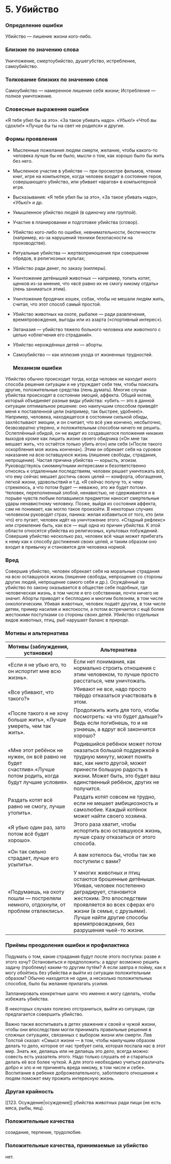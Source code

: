 # 5. Убийство

### Определение ошибки
Убийство — лишение жизни кого-либо.
 

### Близкие по значению слова
Уничтожение, смертоубийство, душегубство, истребление, самоубийство.
  
### Толкование близких по значению слов
Самоубийство — намеренное лишение себя жизни;
Истребление — полное уничтожение.

### Словесные выражения ошибки
«Я тебя убил бы за это».
«За такое убивать надо».
«Убью!»
«Чтоб вы сдохли!»
«Лучше бы ты на свет не родился» и другие.

### Формы проявления
* Мысленные пожелания людям смерти, желание, чтобы какого-то человека лучше бы не было, мысли о том, как хорошо было бы жить без него.
* Мысленное участие в убийстве — при просмотре фильмов, чтении книг, игре на компьютере, когда человек входит в состояние героя, совершающего убийство, или убивает «врагов» в компьютерной игре.
* Высказывания: «Я тебя убил бы за это», «За такое убивать надо», «Убью!» и др.
* Умышленное убийство людей (в одиночку или группой).
* Участие в планировании и подготовке убийства (сговор).
* Убийство кого-либо по ошибке, невнимательности, беспечности (например, из-за нарушений техники безопасности на производстве).
* Ритуальные убийства — жертвоприношения при совершении обрядов, в религиозных культах;
* Убийство ради денег, по заказу (киллеры).
* Уничтожение детёнышей животных — например, топить котят, щенков из-за мнения, что «всё равно их не смогу никому отдать» (лень заниматься этим).
* Уничтожение бродячих кошек, собак, чтобы не мешали людям жить, считая, что этот способ самый простой.
* Убийство животных на охоте, рыбалке — ради развлечения, времяпровождения, выгоды или из азарта («спортивный интерес»).
* Эвтаназия — убийство тяжело больного человека или животного с целью «облегчения его страданий».
* Убийство нерождённых детей — аборты.
* Самоубийство — как иллюзия ухода от жизненных трудностей.

  ### Механизм ошибки
Убийство обычно происходит тогда, когда человек не находит иного способа решения ситуации и не утруждает себя тем, чтобы поискать другие, положительные средства (лень думать). Многие случаи убийства происходят в состоянии эмоций, аффекта.
Общий мотив, который объединяет разные виды убийства: «убить — это в данной ситуации оптимальное решение: оно наилучшим способом приведёт меня к поставленной цели (например, так быстрее, удобнее)».
Например, человека, находящегося в состоянии сильной обиды, захлёстывают эмоции, и он считает, что всё уже кончено, несбыточно, безвозвратно утеряно, и положительным способом ничего не решить. Ослеплённый обидой, он не видит из создавшегося положения никаких выходов кроме как лишить жизни своего обидчика («Он мне так мешает жить, что остаётся только убить его») или себя («После такого оскорбления моя жизнь кончена»). Этим он обрекает себя на суровое наказание на всю оставшуюся жизнь (лишение свободы, страдания, непрощение).
Частая причина убийства — корысть, эгоизм. Руководствуясь сиюминутными интересами и безответственно относясь к отдаленным последствиям, человек решает уничтожать всё, что ему сейчас мешает достичь своих целей — комфорта, обогащения, легкой жизни, удовольствий и т.д. «Я сейчас получу то, к чему стремлюсь, а что потом будет — неважно, это же будет потом».
Человек, переполненный злобой, ненавистью, не сдерживается и в порыве чувств любым попавшимся предметом наносит смертельные удары ненавистному человеку. Позже, выйдя из состояния аффекта, сам не понимает, как могло такое произойти.
В некоторых случаях человеком руководят страх, паника: желая избавиться от того, кто (или что) его пугает, человек идёт на уничтожение этого.
«Стадный рефлекс» или стремление быть, как все — ещё одна из причин убийства. К этой области относятся убийства из религиозных, культовых побуждений.
Совершив убийство несколько раз, человек всё чаще может прибегать к нему как к способу достижения своих целей, и таким образом оно входит в привычку и становится для человека нормой.

### Вред
Совершив убийство, человек обрекает себя на моральные страдания на всю оставшуюся жизнь (лишение свободы, непрощение со стороны других людей, непрощение самого себя и др.).
Осуждённый за убийство по закону оказывается в обществе себе подобных, где человеческая жизнь, в том числе и его собственная, почти ничего не значит.
Аборты приводят к бесплодию и многим болезням, в том числе онкологическим.
Убивая животных, человек подаёт другим, в том числе детям, пример насилия и жестокости, а потом встречается с ещё более жестокими поступками со стороны своих детей.
Убийство отдельных видов животных, птиц, рыб нарушает баланс в природе.

### Мотивы и альтернатива
Мотивы (заблуждения, установки) | Альтернатива
------------------------------- | ------------
«Если я не убью его, то он испортит мне всю жизнь». | Если нет понимания, как нормально строить отношения с этим человеком, то лучше просто расстаться, чем уничтожать.
«Все убивают, что такого?» | Убивают не все, надо просто твёрдо отказаться участвовать в этом.
«После такого я не хочу больше жить», «Лучше умереть, чем так жить». | Продолжить жить для того, чтобы посмотреть: «а что будет дальше?» Ведь если погибнешь, то и не узнаешь, а вдруг всё закончится хорошо?
«Мне этот ребёнок не нужен, он всё равно не будет счастлив».«Лучше потом родить, когда будут лучшие условия». | Родившийся ребёнок может потом оказаться большой поддержкой в трудную минуту, может понять вас, как никто другой, может принести большую радость в жизни. Может быть, это будет ваш единственный ребёнок, других не получится.
Раздать котят всё равно не смогу, лучше утопить». | Раздать котят совсем не трудно, если не мешает амбициозность и самолюбие. Каждый котёнок может найти своего хозяина.
«Я убью один раз, зато потом всё будет хорошо». | Этого раза хватит, чтобы испортить всю оставшуюся жизнь, лучше сразу отказаться от этого способа.
«Он так сильно страдает, лучше его усыпить». | А вам хотелось бы, чтобы так же поступили с вами?
«Подумаешь, на охоту пошли — постреляли немного, отдохнули, от проблем отвлеклись». | У многих животных и птиц остаются брошенные детёныши. Убивая, человек постепенно деградирует, становится жестоким. Это впоследствии проявляется во всех сферах его жизни (в семье, с друзьями). Лучше найти другие способы времяпровождения, без разрушения чьей-то жизни.

### Приёмы преодоления ошибки и профилактика
Подумать о том, какие страдания будут после этого поступка: разве я этого хочу?
Остановиться и предположить: а вдруг возможно решить задачу (проблему) каким-то другим путём? А если завтра я пойму, как я могу обойтись без убийства и выйти из ситуации положительным образом? Обычно находится не один, а несколько положительных способов, было бы желание прилагать усилия.

Запланировать конкретные шаги: что именно я могу сделать, чтобы избежать убийства.

В некоторых случаях полезно отстраниться, выйти из ситуации, где предлагается совершить убийство.

Важно также воспитывать в детях уважение к своей и чужой жизни, чтобы они впоследствии могли принимать правильные решения в сложных ситуациях, связанных с выбором жизни или смерти. Лев Толстой сказал: «Смысл жизни — в том, чтобы наилучшим образом делать то дело, которое от нас требует сила, которая послала нас в этот мир. Знать же, делаешь или не делаешь это дело, всегда можно: совесть есть указатель этого. Надо только слушать её и стараться делать её все более чуткой. А для этого необходимо учиться различать добро и зло и не причинять вреда никому, в том числе и себе». Воспитание в ребенке доброжелательного, заботливого отношения к людям поможет ему прожить интересную жизнь.

### Другая крайность
[[123. Осуждение|осуждение]] убийства животных ради пищи (не есть мяса, рыбы, яиц).

### Положительные качества
созидание, терпение, трудолюбие.

### Положительные качества, принимаемые за убийство
нет.